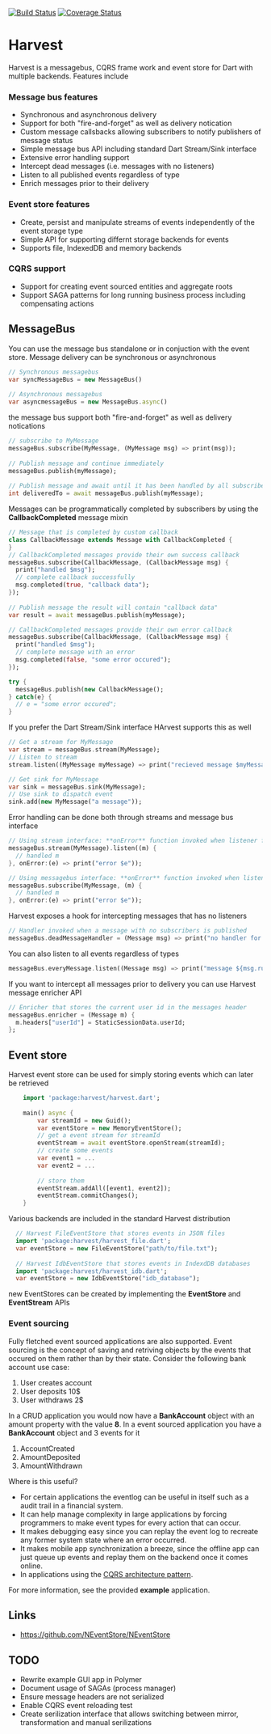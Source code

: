 [![Build Status](https://travis-ci.org/ltackmann/harvest.svg)](https://travis-ci.org/ltackmann/harvest)
[![Coverage Status](https://coveralls.io/repos/ltackmann/harvest/badge.svg?branch=master&service=github)](https://coveralls.io/github/ltackmann/harvest?branch=master)

# Harvest
Harvest is a messagebus, CQRS frame work and event store for Dart with multiple backends. Features include

### Message bus features
 * Synchronous and asynchronous delivery 
 * Support for both "fire-and-forget" as well as delivery notication 
 * Custom message callsbacks allowing subscribers to notify publishers of message status
 * Simple message bus API including standard Dart Stream/Sink interface 
 * Extensive error handling support
 * Intercept dead messages (i.e. messages with no listeners)
 * Listen to all published events regardless of type
 * Enrich messages prior to their delivery
 
### Event store features
 * Create, persist and manipulate streams of events independently of the event storage type
 * Simple API for supporting differnt storage backends for events
 * Supports file, IndexedDB and memory backends 

### CQRS support
 * Support for creating event sourced entities and aggregate roots
 * Support SAGA patterns for long running business process including compensating actions


## MessageBus
You can use the message bus standalone or in conjuction with the event store. Message delivery can be synchronous or asynchronous 

```dart
// Synchronous messagebus
var syncMessageBus = new MessageBus()
  
// Asynchronous messagebus
var asyncmessageBus = new MessageBus.async()
```

the message bus support  both "fire-and-forget" as well as delivery notications 
```dart
// subscribe to MyMessage
messageBus.subscribe(MyMessage, (MyMessage msg) => print(msg));
  
// Publish message and continue immediately
messageBus.publish(myMessage);
  
// Publish message and await until it has been handled by all subscribers  
int deliveredTo = await messageBus.publish(myMessage);
```

Messages can be programmatically completed by subscribers by using the **CallbackCompleted** message mixin
```dart
// Message that is completed by custom callback 
class CallbackMessage extends Message with CallbackCompleted {
}
// CallbackCompleted messages provide their own success callback
messageBus.subscribe(CallbackMessage, (CallbackMessage msg) {
  print("handled $msg");
  // complete callback successfully 
  msg.completed(true, "callback data"); 
});
  
// Publish message the result will contain "callback data"
var result = await messageBus.publish(myMessage);

// CallbackCompleted messages provide their own error callback
messageBus.subscribe(CallbackMessage, (CallbackMessage msg) {
  print("handled $msg");
  // complete message with an error
  msg.completed(false, "some error occured");
});

try {
  messageBus.publish(new CallbackMessage();
} catch(e} {
  // e = "some error occured";
}
```

If you prefer the Dart Stream/Sink interface HArvest supports this as well
```dart
// Get a stream for MyMessage
var stream = messageBus.stream(MyMessage);
// Listen to stream
stream.listen((MyMessage myMessage) => print("recieved message $myMessage"));

// Get sink for MyMessage
var sink = messageBus.sink(MyMessage);
// Use sink to dispatch event
sink.add(new MyMessage("a message"));
```

Error handling can be done both through streams and message bus interface
```dart
// Using stream interface: **onError** function invoked when listener fails
messageBus.stream(MyMessage).listen((m) {
  // handled m
}, onError:(e) => print("error $e"));

// Using messagebus interface: **onError** function invoked when listener fails
messageBus.subscribe(MyMessage, (m) {
  // handled m
}, onError:(e) => print("error $e"));


```

Harvest exposes a hook for intercepting messages that has no listeners 
```dart
// Handler invoked when a message with no subscribers is published
messageBus.deadMessageHandler = (Message msg) => print("no handler for ${msg.runtimeType}");
```

You can also listen to all events regardless of types
```dart
messageBus.everyMessage.listen((Message msg) => print("message ${msg.runtimeType} published");
```

If you want to intercept all messages prior to delivery you can use Harvest message enricher API
```dart
// Enricher that stores the current user id in the messages header
messageBus.enricher = (Message m) {
  m.headers["userId"] = StaticSessionData.userId;    
};  
```        

## Event store
Harvest event store can be used for simply storing events which can later be retrieved 
```dart
	import 'package:harvest/harvest.dart';
	
	main() async {
		var streamId = new Guid();
		var eventStore = new MemoryEventStore();
		// get a event stream for streamId 
		eventStream = await eventStore.openStream(streamId);
		// create some events
		var event1 = ...
		var event2 = ...
		
		// store them
		eventStream.addAll([event1, event2]);
		eventStream.commitChanges();
	}	
```

Various backends are included in the standard Harvest distribution
```dart
  // Harvest FileEventStore that stores events in JSON files
  import 'package:harvest/harvest_file.dart';
  var eventStore = new FileEventStore("path/to/file.txt");
  
  // Harvest IdbEventStore that stores events in IndexdDB databases
  import 'package:harvest/harvest_idb.dart';
  var eventStore = new IdbEventStore("idb_database");
```

new EventStores can be created by implementing the **EventStore** and **EventStream** APIs

### Event sourcing
Fully fletched event sourced applications are also supported. Event sourcing is the concept of saving and retriving objects by the events 
that occured on them rather than by their state. Consider the following bank account use case:

1. User creates account
1. User deposits 10$
1. User withdraws 2$

In a CRUD application you would now have a **BankAccount** object with an amount property with the value **8**. In a event sourced application you 
have a **BankAccount** object and 3 events for it

1. AccountCreated
1. AmountDeposited
1. AmountWithdrawn

Where is this useful?

 * For certain applications the eventlog can be useful in itself such as a audit 
trail in a financial system. 
 * It can help manage complexity in large applications by forcing programmers to 
make event types for every action that can occur.
 * It makes debugging easy since you can replay the event log to recreate 
any former system state where an error occurred.  
 * It makes mobile app synchronization a breeze, since the offline app can just 
queue up events and replay them on the backend once it comes online. 
 * In applications using the [CQRS architecture pattern](http://msdn.microsoft.com/en-us/library/jj554200.aspx).

For more information, see the provided **example** application.

Links
-----
 * https://github.com/NEventStore/NEventStore
 
 TODO
-----
 * Rewrite example GUI app in Polymer
 * Document usage of SAGAs (process manager)
 * Ensure message headers are not serialized
 * Enable CQRS event reloading test
 * Create serilization interface that allows switching between mirror, transformation and manual serilizations 


